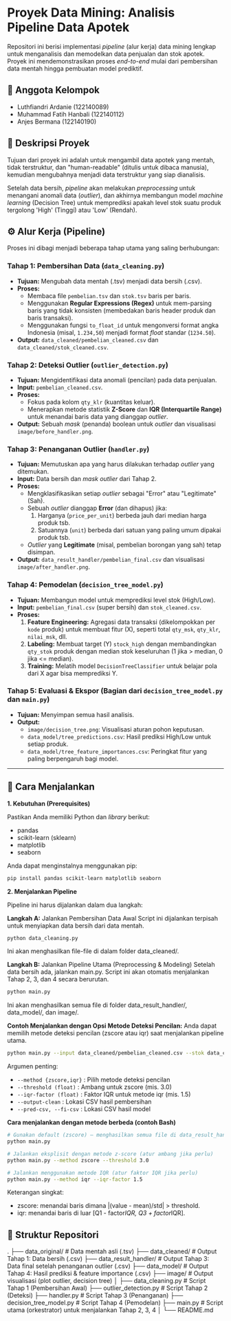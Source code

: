 # Proyek Data Mining: Analisis Pipeline Data Apotek

Repositori ini berisi implementasi *pipeline* (alur kerja) data mining lengkap untuk menganalisis dan memodelkan data penjualan dan stok apotek. Proyek ini mendemonstrasikan proses *end-to-end* mulai dari pembersihan data mentah hingga pembuatan model prediktif.

## 👥 Anggota Kelompok

* Luthfiandri Ardanie (122140089)
* Muhammad Fatih Hanbali (122140112)
* Anjes Bermana (122140190)

## 📝 Deskripsi Proyek

Tujuan dari proyek ini adalah untuk mengambil data apotek yang mentah, tidak terstruktur, dan "human-readable" (ditulis untuk dibaca manusia), kemudian mengubahnya menjadi data terstruktur yang siap dianalisis.

Setelah data bersih, *pipeline* akan melakukan *preprocessing* untuk menangani anomali data (*outlier*), dan akhirnya membangun model *machine learning* (Decision Tree) untuk memprediksi apakah level stok suatu produk tergolong 'High' (Tinggi) atau 'Low' (Rendah).

## ⚙️ Alur Kerja (Pipeline)

Proses ini dibagi menjadi beberapa tahap utama yang saling berhubungan:

### Tahap 1: Pembersihan Data (`data_cleaning.py`)

* **Tujuan:** Mengubah data mentah (.tsv) menjadi data bersih (.csv).
* **Proses:**
    * Membaca file `pembelian.tsv` dan `stok.tsv` baris per baris.
    * Menggunakan **Regular Expressions (Regex)** untuk mem-parsing baris yang tidak konsisten (membedakan baris header produk dan baris transaksi).
    * Menggunakan fungsi `to_float_id` untuk mengonversi format angka Indonesia (misal, `1.234,50`) menjadi format *float* standar (`1234.50`).
* **Output:** `data_cleaned/pembelian_cleaned.csv` dan `data_cleaned/stok_cleaned.csv`.

### Tahap 2: Deteksi Outlier (`outlier_detection.py`)

* **Tujuan:** Mengidentifikasi data anomali (pencilan) pada data penjualan.
* **Input:** `pembelian_cleaned.csv`.
* **Proses:**
    * Fokus pada kolom `qty_klr` (kuantitas keluar).
    * Menerapkan metode statistik **Z-Score** dan **IQR (Interquartile Range)** untuk menandai baris data yang dianggap *outlier*.
* **Output:** Sebuah *mask* (penanda) boolean untuk *outlier* dan visualisasi `image/before_handler.png`.

### Tahap 3: Penanganan Outlier (`handler.py`)

* **Tujuan:** Memutuskan apa yang harus dilakukan terhadap *outlier* yang ditemukan.
* **Input:** Data bersih dan *mask* *outlier* dari Tahap 2.
* **Proses:**
    * Mengklasifikasikan setiap *outlier* sebagai "Error" atau "Legitimate" (Sah).
    * Sebuah *outlier* dianggap **Error** (dan dihapus) jika:
        1.  Harganya (`price_per_unit`) berbeda jauh dari median harga produk tsb.
        2.  Satuannya (`unit`) berbeda dari satuan yang paling umum dipakai produk tsb.
    * *Outlier* yang **Legitimate** (misal, pembelian borongan yang sah) tetap disimpan.
* **Output:** `data_result_handler/pembelian_final.csv` dan visualisasi `image/after_handler.png`.

### Tahap 4: Pemodelan (`decision_tree_model.py`)

* **Tujuan:** Membangun model untuk memprediksi level stok (High/Low).
* **Input:** `pembelian_final.csv` (super bersih) dan `stok_cleaned.csv`.
* **Proses:**
    1.  **Feature Engineering:** Agregasi data transaksi (dikelompokkan per `kode` produk) untuk membuat fitur (X), seperti total `qty_msk`, `qty_klr`, `nilai_msk`, dll.
    2.  **Labeling:** Membuat target (Y) `stock_high` dengan membandingkan `qty_stok` produk dengan median stok keseluruhan (1 jika > median, 0 jika <= median).
    3.  **Training:** Melatih model `DecisionTreeClassifier` untuk belajar pola dari X agar bisa memprediksi Y.

### Tahap 5: Evaluasi & Ekspor (Bagian dari `decision_tree_model.py` dan `main.py`)

* **Tujuan:** Menyimpan semua hasil analisis.
* **Output:**
    * `image/decision_tree.png`: Visualisasi aturan pohon keputusan.
    * `data_model/tree_predictions.csv`: Hasil prediksi High/Low untuk setiap produk.
    * `data_model/tree_feature_importances.csv`: Peringkat fitur yang paling berpengaruh bagi model.

---

## 🚀 Cara Menjalankan

**1. Kebutuhan (Prerequisites)**

Pastikan Anda memiliki Python dan *library* berikut:
* pandas
* scikit-learn (sklearn)
* matplotlib
* seaborn

Anda dapat menginstalnya menggunakan pip:
```bash
pip install pandas scikit-learn matplotlib seaborn
```

**2. Menjalankan Pipeline**

Pipeline ini harus dijalankan dalam dua langkah:

**Langkah A:** Jalankan Pembersihan Data Awal
Script ini dijalankan terpisah untuk menyiapkan data bersih dari data mentah.

```bash
python data_cleaning.py
```
Ini akan menghasilkan file-file di dalam folder data_cleaned/.

**Langkah B:** Jalankan Pipeline Utama (Preprocessing & Modeling)
Setelah data bersih ada, jalankan main.py. Script ini akan otomatis menjalankan Tahap 2, 3, dan 4 secara berurutan.

```bash
python main.py
```
Ini akan menghasilkan semua file di folder data_result_handler/, data_model/, dan image/.

**Contoh Menjalankan dengan Opsi Metode Deteksi Pencilan:**
Anda dapat memilih metode deteksi pencilan (zscore atau iqr) saat menjalankan pipeline utama.

```bash
python main.py --input data_cleaned/pembelian_cleaned.csv --stok data_cleaned/stok_cleaned.csv --method zscore --threshold 3.0
```

Argumen penting:
- `--method {zscore,iqr}`      : Pilih metode deteksi pencilan
- `--threshold (float)`        : Ambang untuk zscore (mis. 3.0)
- `--iqr-factor (float)`       : Faktor IQR untuk metode iqr (mis. 1.5)
- `--output-clean`             : Lokasi CSV hasil pembersihan
- `--pred-csv, --fi-csv`       : Lokasi CSV hasil model

**Cara menjalankan dengan metode berbeda (contoh Bash)**
```bash
# Gunakan default (zscore) — menghasilkan semua file di data_result_handler/, data_model/, dan image/
python main.py

# Jalankan eksplisit dengan metode z-score (atur ambang jika perlu)
python main.py --method zscore --threshold 3.0

# Jalankan menggunakan metode IQR (atur faktor IQR jika perlu)
python main.py --method iqr --iqr-factor 1.5
```

Keterangan singkat:
- zscore: menandai baris dimana |(value - mean)/std| > threshold.
- iqr: menandai baris di luar [Q1 - factor*IQR, Q3 + factor*IQR].

## 📁 Struktur Repositori
.
├── data_original/     # Data mentah asli (.tsv)
├── data_cleaned/      # Output Tahap 1: Data bersih (.csv)
├── data_result_handler/ # Output Tahap 3: Data final setelah penanganan outlier (.csv)
├── data_model/        # Output Tahap 4: Hasil prediksi & feature importance (.csv)
├── image/             # Output visualisasi (plot outlier, decision tree)
│
├── data_cleaning.py   # Script Tahap 1 (Pembersihan Awal)
├── outlier_detection.py # Script Tahap 2 (Deteksi)
├── handler.py         # Script Tahap 3 (Penanganan)
├── decision_tree_model.py # Script Tahap 4 (Pemodelan)
├── main.py            # Script utama (orkestrator) untuk menjalankan Tahap 2, 3, 4
│
└── README.md